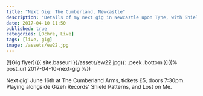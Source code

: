 ```yaml
---
title: "Next Gig: The Cumberland, Newcastle"
description: "Details of my next gig in Newcastle upon Tyne, with Shield Patterns."
date: 2017-04-10 11:50
published: true
categories: [Ochre, Live]
tags: [live, gig]
image: /assets/ew22.jpg
---
```

[![Gig flyer]({{ site.baseurl }}/assets/ew22.jpg){: .peek .bottom }]({% post_url 2017-04-10-next-gig %})

Next gig! June 16th at The Cumberland Arms, tickets £5, doors 7:30pm. Playing alongside Gizeh Records' Shield Patterns, and Lost on Me.
